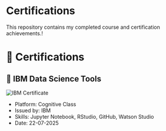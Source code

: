 # Certifications
This repository contains my completed course and certification achievements.!
# 📜 Certifications

## 🧠 IBM Data Science Tools

![IBM Certificate](./IBM_Data_Science_Tools_Certificate.jpg)

- Platform: Cognitive Class
- Issued by: IBM
- Skills: Jupyter Notebook, RStudio, GitHub, Watson Studio
- Date: 22-07-2025
